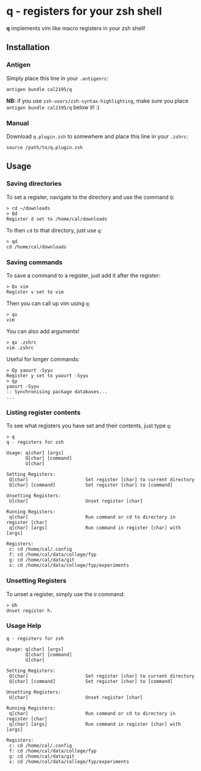 # q - registers for your zsh shell
**q** implements vim like macro registers in your zsh shell!

## Installation

### Antigen

Simply place this line in your `.antigenrc`:
```
antigen bundle cal2195/q
```

**NB:** if you use `zsh-users/zsh-syntax-highlighting`, make sure you place `antigen bundle cal2195/q` below it! :)

### Manual

Download `q.plugin.zsh` to somewhere and place this line in your `.zshrc`:
```
source /path/to/q.plugin.zsh
```

## Usage

### Saving directories

To set a register, navigate to the directory and use the command `Q`:
```
> cd ~/downloads
> Qd
Register d set to /home/cal/downloads
```

To then `cd` to that directory, just use `q`:
```
> qd
cd /home/cal/downloads
```

### Saving commands

To save a command to a register, just add it after the register:
```
> Qv vim
Register v set to vim
```

Then you can call up vim using `q`:
```
> qv
vim
```

You can also add arguments!
```
> qv .zshrc
vim .zshrc
```

Useful for longer commands:
```
> Qy yaourt -Syyu
Register y set to yaourt -Syyu
> qy
yaourt -Syyu
:: Synchronising package databases...
...
```

### Listing register contents

To see what registers you have set and their contents, just type `q`:

```
> q
q - registers for zsh

Usage: q[char] [args]
       Q[char] [command]
       U[char]

Setting Registers:
 Q[char]                     Set register [char] to current directory
 Q[char] [command]           Set register [char] to [command]

Unsetting Registers:
 U[char]                     Unset register [char]

Running Registers:
 q[char]                     Run command or cd to directory in register [char]
 q[char] [args]              Run command in register [char] with [args]

Registers:
 c: cd /home/cal/.config
 f: cd /home/cal/data/college/fyp
 g: cd /home/cal/data/git
 x: cd /home/cal/data/college/fyp/experiments
```

### Unsetting Registers

To unset a register, simply use the `U` command:
```
> Uh
Unset register h.
```

### Usage Help

```
q - registers for zsh

Usage: q[char] [args]
       Q[char] [command]
       U[char]

Setting Registers:
 Q[char]                     Set register [char] to current directory
 Q[char] [command]           Set register [char] to [command]

Unsetting Registers:
 U[char]                     Unset register [char]

Running Registers:
 q[char]                     Run command or cd to directory in register [char]
 q[char] [args]              Run command in register [char] with [args]

Registers:
 c: cd /home/cal/.config
 f: cd /home/cal/data/college/fyp
 g: cd /home/cal/data/git
 x: cd /home/cal/data/college/fyp/experiments
```
